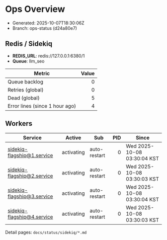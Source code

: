 # Ops Overview

- Generated: 2025-10-07T18:30:06Z
- Branch: ops-status (d24a80e7)

## Redis / Sidekiq
- **REDIS_URL**: redis://127.0.0.1:6380/1
- **Queue**: llm_seo

| Metric | Value |
|---|---:|
| Queue backlog | 0 |
| Retries (global) | 0 |
| Dead (global) | 5 |
| Error lines (since 1 hour ago) | 4 |

## Workers
| Service | Active | Sub | PID | Since |
|---|---|---|---:|---|
| sidekiq-flagship@1.service | activating | auto-restart | 0 | Wed 2025-10-08 03:30:04 KST |
| sidekiq-flagship@2.service | activating | auto-restart | 0 | Wed 2025-10-08 03:30:03 KST |
| sidekiq-flagship@3.service | activating | auto-restart | 0 | Wed 2025-10-08 03:30:04 KST |
| sidekiq-flagship@4.service | activating | auto-restart | 0 | Wed 2025-10-08 03:30:03 KST |

Detail pages: `docs/status/sidekiq/*.md`
